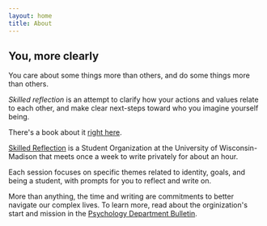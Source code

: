 ```yaml
---
layout: home
title: About
---
```


## You, more clearly  

You care about some things more than others, and 
do some things more than others. 

_Skilled reflection_ is 
an attempt to clarify how your 
actions and 
values 
relate to each other, and 
make clear next-steps toward 
who you imagine yourself being.

There's a book about it [right here](_book/index.html).

[Skilled Reflection](https://win.wisc.edu/organization/skilledreflection) is 
a Student Organization at the University of Wisconsin-Madison that 
meets once a week 
to write privately for about an hour. 

Each session focuses on specific themes related to 
identity, 
goals, and 
being a student, 
with prompts for you to reflect and write on. 

More than anything, the time and writing are commitments to better navigate our complex lives. 
To learn more, read about the orginization's start and mission in the 
[Psychology Department Bulletin](https://psych.wisc.edu/news/when-personal-experience-meets-psychology-michael-koranda/).

